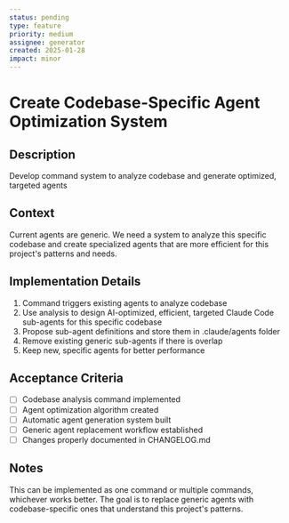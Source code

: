 ```yaml
---
status: pending
type: feature
priority: medium
assignee: generator
created: 2025-01-28
impact: minor
---
```


# Create Codebase-Specific Agent Optimization System

## Description
Develop command system to analyze codebase and generate optimized, targeted agents

## Context
Current agents are generic. We need a system to analyze this specific codebase and create specialized agents that are more efficient for this project's patterns and needs.

## Implementation Details
1. Command triggers existing agents to analyze codebase
2. Use analysis to design AI-optimized, efficient, targeted Claude Code sub-agents for this specific codebase
3. Propose sub-agent definitions and store them in .claude/agents folder
4. Remove existing generic sub-agents if there is overlap
5. Keep new, specific agents for better performance

## Acceptance Criteria
- [ ] Codebase analysis command implemented
- [ ] Agent optimization algorithm created
- [ ] Automatic agent generation system built
- [ ] Generic agent replacement workflow established
- [ ] Changes properly documented in CHANGELOG.md

## Notes
This can be implemented as one command or multiple commands, whichever works better. The goal is to replace generic agents with codebase-specific ones that understand this project's patterns.